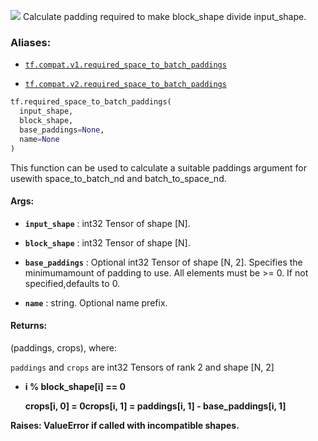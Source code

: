 ![](https://tensorflow.google.cn/images/tf_logo_32px.png)
Calculate padding required to make block_shape divide input_shape.

### Aliases:

- [ `tf.compat.v1.required_space_to_batch_paddings` ](/api_docs/python/tf/required_space_to_batch_paddings)

- [ `tf.compat.v2.required_space_to_batch_paddings` ](/api_docs/python/tf/required_space_to_batch_paddings)


```python
tf.required_space_to_batch_paddings(
  input_shape,
  block_shape,
  base_paddings=None,
  name=None
)

```


This function can be used to calculate a suitable paddings argument for usewith space_to_batch_nd and batch_to_space_nd.

#### Args:

- **`input_shape`** : int32 Tensor of shape [N].

- **`block_shape`** : int32 Tensor of shape [N].

- **`base_paddings`** : Optional int32 Tensor of shape [N, 2].  Specifies the minimumamount of padding to use.  All elements must be &gt;= 0.  If not specified,defaults to 0.

- **`name`** : string.  Optional name prefix.

#### Returns:

(paddings, crops), where:

 `paddings`  and  `crops`  are int32 Tensors of rank 2 and shape [N, 2]

- <p><b>i</a> % block_shape[i] == 0</p><p>crops[i, 0] = 0crops[i, 1] = paddings[i, 1] - base_paddings[i, 1]</p>

Raises: ValueError if called with incompatible shapes.
